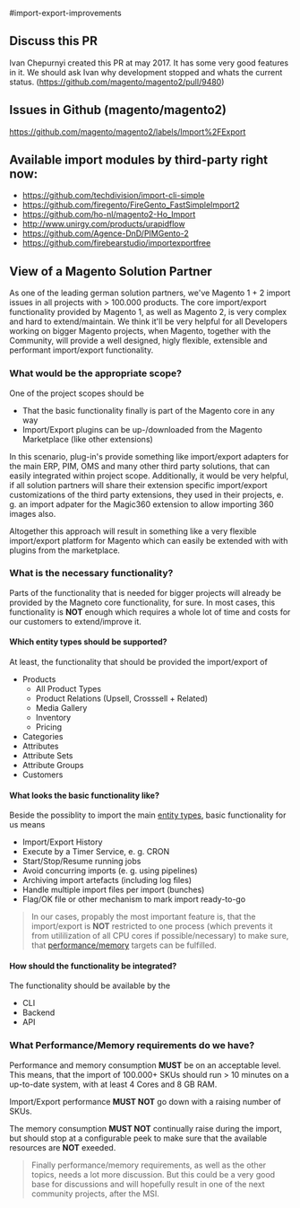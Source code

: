 #import-export-improvements

## Discuss this PR

Ivan Chepurnyi created this PR at may 2017. It has some very good features in it. We should ask Ivan why development stopped and whats the current status. (https://github.com/magento/magento2/pull/9480)

## Issues in Github (magento/magento2)

https://github.com/magento/magento2/labels/Import%2FExport

## Available import modules by third-party right now:

* https://github.com/techdivision/import-cli-simple
* https://github.com/firegento/FireGento_FastSimpleImport2
* https://github.com/ho-nl/magento2-Ho_Import
* http://www.unirgy.com/products/urapidflow
* https://github.com/Agence-DnD/PIMGento-2
* https://github.com/firebearstudio/importexportfree

## View of a Magento Solution Partner

As one of the leading german solution partners, we've Magento 1 + 2 import issues in all projects with > 100.000 products. The core import/export functionality provided by Magento 1, as well as Magento 2, is very complex and hard to extend/maintain. We think it'll be very helpful for all Developers working on bigger Magento projects, when Magento, together with the Community, will provide a well designed, higly flexible, extensible and performant import/export functionality.

### What would be the appropriate scope?

One of the project scopes should be

* That the basic functionality finally is part of the Magento core in any way
* Import/Export plugins can be up-/downloaded from the Magento Marketplace (like other extensions)

In this scenario, plug-in's provide something like import/export adapters for the main ERP, PIM, OMS and many other third party solutions, that can easily integrated within project scope. Additionally, it would be very helpful, if all solution partners will share their extension specific import/export customizations of the third party extensions, they used in their projects, e. g. an import adpater for the Magic360 extension to allow importing 360 images also.

Altogether this approach will result in something like a very flexible import/export platform for Magento which can easily be extended with with plugins from the marketplace.

### What is the necessary functionality?

Parts of the functionality that is needed for bigger projects will already be provided by the Magneto core functionality, for sure. In most cases, this functionality is **NOT** enough which requires a whole lot of time and costs for our customers to extend/improve it.   

#### Which entity types should be supported?

At least, the functionality that should be provided the import/export of

* Products
  - All Product Types
  - Product Relations (Upsell, Crosssell + Related)
  - Media Gallery
  - Inventory
  - Pricing
* Categories
* Attributes
* Attribute Sets
* Attribute Groups
* Customers

#### What looks the basic functionality like?

Beside the possiblity to import the main [entity types](#which-entity-types-should-be-supported), basic functionality for us means

* Import/Export History
* Execute by a Timer Service, e. g. CRON
* Start/Stop/Resume running jobs
* Avoid concurring imports (e. g. using pipelines)
* Archiving import artefacts (including log files)
* Handle multiple import files per import (bunches)
* Flag/OK file or other mechanism to mark import ready-to-go

> In our cases, propably the most important feature is, that the import/export is **NOT** restricted to one process (which prevents it from utililization of all CPU cores if possible/necessary) to make sure, that [performance/memory](#what-performancememory-requirements-do-we-have) targets can be fulfilled.

#### How should the functionality be integrated?

The functionality should be available by the

* CLI 
* Backend
* API

### What Performance/Memory requirements do we have?

Performance and memory consumption **MUST** be on an acceptable level. This means, that the import of 100.000+ SKUs should run > 10 minutes on a up-to-date system, with at least 4 Cores and 8 GB RAM. 

Import/Export performance **MUST NOT** go down with a raising number of SKUs. 

The memory consumption **MUST NOT** continually raise during the import, but should stop at a configurable peek to make sure that the available resources are **NOT** exeeded.

> Finally performance/memory requirements, as well as the other topics, needs a lot more discussion. But this could be a very good base for discussions and will hopefully result in one of the next community projects, after the MSI.
